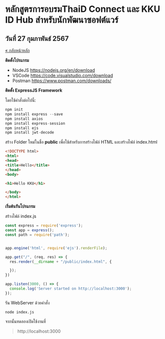 # หลักสูตรการอบรมThaiD Connect และ KKU ID Hub สำหรับนักพัฒนาซอฟต์แวร์
## วันที่ 27 กุมภาพันธ์ 2567

[« กลับหน้าหลัก](../README.md)

**ติดตั้งโปรแกรม**
- NodeJS  https://nodejs.org/en/download
- VSCode https://code.visualstudio.com/download
- Postman https://www.postman.com/downloads/



**ติดตั้ง ExpressJS Framework**

โดยใช้คำสั่งต่อไปนี้:
```javascript
npm init
npm install express --save
npm install axios
npm install express-session
npm install ejs
npm install jwt-decode
```

สร้าง Folder ใหม่ในชื่อ **public** เพื่อใช้สำหรับการสร้างไฟล์ HTML และสร้างไฟล์ index.html 
```html
<!DOCTYPE html>
<html>
<head>
<title>Hello</title>
</head>
<body>

<h1>Hello KKU</h1>

</body>
</html>
```


**เริ่มต้นรันโปรแกรม**

สร้างไฟล์ index.js 
```javascript
const express = require('express');
const app = express();
const path = require('path');


app.engine('html', require('ejs').renderFile);

app.get("/", (req, res) => {
  res.render(__dirname + "/public/index.html", {

  });
})

app.listen(3000, () => {
  console.log('Server started on http://localhost:3000');
});
```

รัน WebServer ด้วยคำสั่ง
```
node index.js
```
จากนั้นทดลองเปิดใช้งานที่ 
> http://localhost:3000